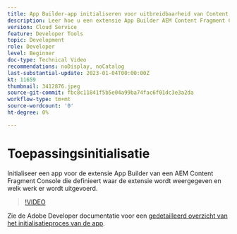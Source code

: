 ```yaml
---
title: App Builder-app initialiseren voor uitbreidbaarheid van Content Fragment Console
description: Leer hoe u een extensie App Builder AEM Content Fragment Console initialiseert die definieert waar de extensie wordt weergegeven en welk werk de extensie uitvoert.
version: Cloud Service
feature: Developer Tools
topic: Development
role: Developer
level: Beginner
doc-type: Technical Video
recommendations: noDisplay, noCatalog
last-substantial-update: 2023-01-04T00:00:00Z
kt: 11659
thumbnail: 3412876.jpeg
source-git-commit: fbc8c11841f5b5e04a99ba74fac6f01dc3e3a2da
workflow-type: tm+mt
source-wordcount: '0'
ht-degree: 0%

---
```



# Toepassingsinitialisatie

Initialiseer een app voor de extensie App Builder van een AEM Content Fragment Console die definieert waar de extensie wordt weergegeven en welk werk er wordt uitgevoerd.

>[!VIDEO](https://video.tv.adobe.com/v/3412876/?quality=12&learn=on)

Zie de Adobe Developer documentatie voor een [gedetailleerd overzicht van het initialisatieproces van de app](https://developer.adobe.com/uix/docs/services/aem-cf-console-admin/code-generation/#launch-code-generation-during-project-initialization).
